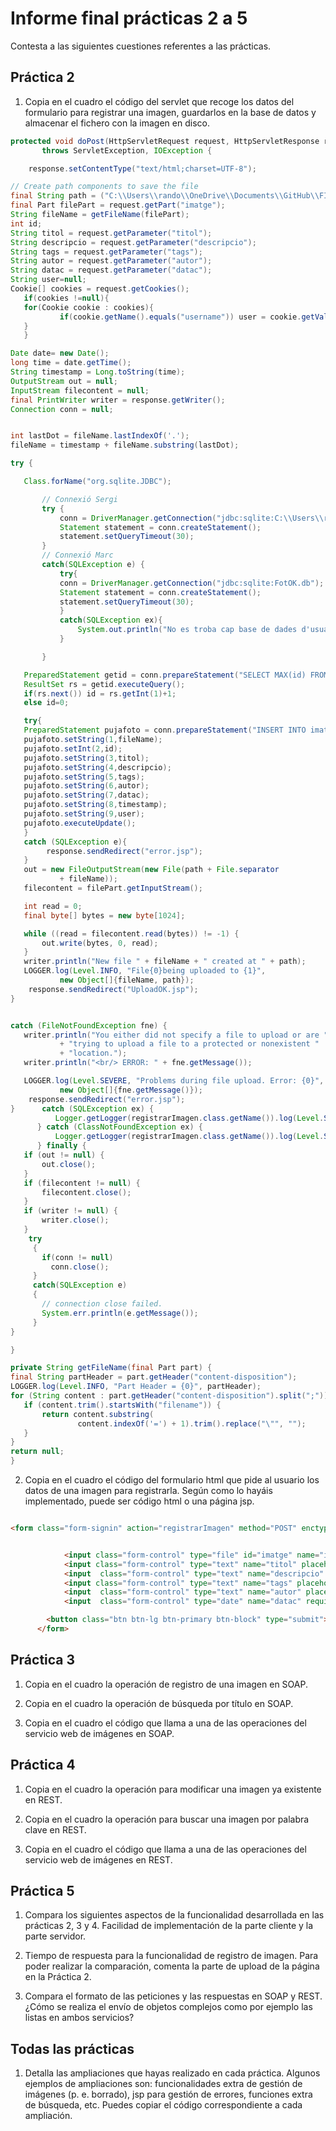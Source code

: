# Informe final prácticas 2 a 5
Contesta a las siguientes cuestiones referentes a las prácticas.

## Práctica 2
1. Copia en el cuadro el código del servlet que recoge los datos del formulario para registrar una imagen, guardarlos en la base de datos y almacenar el fichero con la imagen en disco.

``` java
protected void doPost(HttpServletRequest request, HttpServletResponse response)
       throws ServletException, IOException {

    response.setContentType("text/html;charset=UTF-8");

// Create path components to save the file
final String path = ("C:\\Users\\rando\\OneDrive\\Documents\\GitHub\\FIB-AD\\Laboratori\\P2\\WAP1\\web\\Image");
final Part filePart = request.getPart("imatge");
String fileName = getFileName(filePart);
int id;
String titol = request.getParameter("titol");
String descripcio = request.getParameter("descripcio");
String tags = request.getParameter("tags");
String autor = request.getParameter("autor");
String datac = request.getParameter("datac");
String user=null;
Cookie[] cookies = request.getCookies();
   if(cookies !=null){
   for(Cookie cookie : cookies){
           if(cookie.getName().equals("username")) user = cookie.getValue();
   }
   }

Date date= new Date();
long time = date.getTime();
String timestamp = Long.toString(time);
OutputStream out = null;
InputStream filecontent = null;
final PrintWriter writer = response.getWriter();
Connection conn = null;


int lastDot = fileName.lastIndexOf('.');
fileName = timestamp + fileName.substring(lastDot);

try {

   Class.forName("org.sqlite.JDBC");

       // Connexió Sergi
       try {
           conn = DriverManager.getConnection("jdbc:sqlite:C:\\Users\\rando\\OneDrive\\Documents\\GitHub\\FIB-AD\\Laboratori\\P2\\WAP1\\FotOK.db");
           Statement statement = conn.createStatement();
           statement.setQueryTimeout(30);
       }
       // Connexió Marc
       catch(SQLException e) {
           try{
           conn = DriverManager.getConnection("jdbc:sqlite:FotOK.db");
           Statement statement = conn.createStatement();
           statement.setQueryTimeout(30);
           }
           catch(SQLException ex){
               System.out.println("No es troba cap base de dades d'usuaris");
           }

       }

   PreparedStatement getid = conn.prepareStatement("SELECT MAX(id) FROM imatges");
   ResultSet rs = getid.executeQuery();
   if(rs.next()) id = rs.getInt(1)+1;
   else id=0;

   try{
   PreparedStatement pujafoto = conn.prepareStatement("INSERT INTO imatges(filename,id,titol,descripcio,tags,autor,datac,timestamp,username) VALUES(?,?,?,?,?,?,?,?,?)");
   pujafoto.setString(1,fileName);
   pujafoto.setInt(2,id);
   pujafoto.setString(3,titol);
   pujafoto.setString(4,descripcio);
   pujafoto.setString(5,tags);
   pujafoto.setString(6,autor);
   pujafoto.setString(7,datac);
   pujafoto.setString(8,timestamp);
   pujafoto.setString(9,user);
   pujafoto.executeUpdate();
   }
   catch (SQLException e){
        response.sendRedirect("error.jsp");
   }
   out = new FileOutputStream(new File(path + File.separator
           + fileName));
   filecontent = filePart.getInputStream();

   int read = 0;
   final byte[] bytes = new byte[1024];

   while ((read = filecontent.read(bytes)) != -1) {
       out.write(bytes, 0, read);
   }
   writer.println("New file " + fileName + " created at " + path);
   LOGGER.log(Level.INFO, "File{0}being uploaded to {1}",
           new Object[]{fileName, path});
    response.sendRedirect("UploadOK.jsp");
}


catch (FileNotFoundException fne) {
   writer.println("You either did not specify a file to upload or are "
           + "trying to upload a file to a protected or nonexistent "
           + "location.");
   writer.println("<br/> ERROR: " + fne.getMessage());

   LOGGER.log(Level.SEVERE, "Problems during file upload. Error: {0}",
           new Object[]{fne.getMessage()});
    response.sendRedirect("error.jsp");
}      catch (SQLException ex) {
          Logger.getLogger(registrarImagen.class.getName()).log(Level.SEVERE, null, ex);
      } catch (ClassNotFoundException ex) {
          Logger.getLogger(registrarImagen.class.getName()).log(Level.SEVERE, null, ex);
      } finally {
   if (out != null) {
       out.close();
   }
   if (filecontent != null) {
       filecontent.close();
   }
   if (writer != null) {
       writer.close();
   }
    try
     {
       if(conn != null)
         conn.close();
     }
     catch(SQLException e)
     {
       // connection close failed.
       System.err.println(e.getMessage());
     }
}

}

private String getFileName(final Part part) {
final String partHeader = part.getHeader("content-disposition");
LOGGER.log(Level.INFO, "Part Header = {0}", partHeader);
for (String content : part.getHeader("content-disposition").split(";")) {
   if (content.trim().startsWith("filename")) {
       return content.substring(
               content.indexOf('=') + 1).trim().replace("\"", "");
   }
}
return null;
}


 ```

2. Copia en el cuadro el código del formulario html que pide al usuario los datos de una imagen para registrarla. Según como lo hayáis implementado, puede ser código html o una página jsp.

``` html

<form class="form-signin" action="registrarImagen" method="POST" enctype="multipart/form-data">


            <input class="form-control" type="file" id="imatge" name="imatge" required autofocus>
            <input class="form-control" type="text" name="titol" placeholder="Títol" required>
            <input  class="form-control" type="text" name="descripcio" placeholder="Descripció" required>
            <input class="form-control" type="text" name="tags" placeholder="Tags separats amb ';'  Exemple: (naturalesa;animals;maincra) " required>
            <input  class="form-control" type="text" name="autor" placeholder="Autor" required>
            <input  class="form-control" type="date" name="datac" required>

        <button class="btn btn-lg btn-primary btn-block" type="submit">Puja</button>
      </form>
```

## Práctica 3
1. Copia en el cuadro la operación de registro de una imagen en SOAP.

2. Copia en el cuadro la operación de búsqueda por título en SOAP.


3. Copia en el cuadro el código que llama a una de las operaciones del servicio web de imágenes en SOAP.






## Práctica 4
1. Copia en el cuadro la operación para modificar una imagen ya existente en REST.














2. Copia en el cuadro la operación para buscar una imagen por palabra clave en REST.














3. Copia en el cuadro el código que llama a una de las operaciones del servicio web de imágenes en REST.








## Práctica 5
1. Compara los siguientes aspectos de la funcionalidad desarrollada en las prácticas 2, 3 y 4.
Facilidad de implementación de la parte cliente y la parte servidor.




2. Tiempo de respuesta para la funcionalidad de registro de imagen. Para poder realizar la comparación, comenta la parte de upload de la página en la Práctica 2.




3. Compara el formato de las peticiones y las respuestas en SOAP y REST. ¿Cómo se realiza el envío de objetos complejos como por ejemplo las listas en ambos servicios?





## Todas las prácticas
1. Detalla las ampliaciones que hayas realizado en cada práctica. Algunos ejemplos de ampliaciones son: funcionalidades extra de gestión de imágenes (p. e. borrado), jsp para gestión de errores, funciones extra de búsqueda, etc. Puedes copiar el código correspondiente a cada ampliación.
